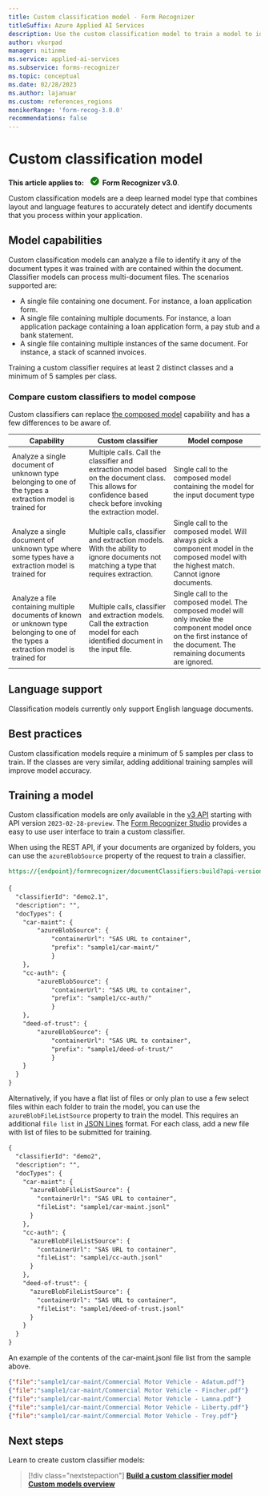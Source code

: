 ```yaml
---
title: Custom classification model - Form Recognizer
titleSuffix: Azure Applied AI Services
description: Use the custom classification model to train a model to identify and split the documents you process within your application.
author: vkurpad
manager: nitinme
ms.service: applied-ai-services
ms.subservice: forms-recognizer
ms.topic: conceptual
ms.date: 02/28/2023
ms.author: lajanuar
ms.custom: references_regions
monikerRange: 'form-recog-3.0.0'
recommendations: false
---
```


# Custom classification model

**This article applies to:** ![Form Recognizer v3.0 checkmark](media/yes-icon.png) **Form Recognizer v3.0**.

Custom classification models are a deep learned model type that combines layout and language features to accurately detect and identify documents that you process within your application.

## Model capabilities

Custom classification models can analyze a file to identify it any of the document types it was trained with are contained within the document. Classifier models can process multi-document files. The scenarios supported are:

* A single file containing one document. For instance, a loan application form.
* A single file containing multiple documents. For instance, a loan application package containing a loan application form, a pay stub and a bank statement.
* A single file containing multiple instances of the same document. For instance, a stack of scanned invoices.

Training a custom classifier requires at least 2 distinct classes and a minimum of 5 samples per class.

### Compare custom classifiers to model compose

Custom classifiers can replace [the composed model](concept-composed-models.md) capability and has a few differences to be aware of.

| Capability | Custom classifier | Model compose |
|--|--|--|
|Analyze a single document of unknown type belonging to one of the types a extraction model is trained for| Multiple calls. Call the classifier and extraction model based on the document class. This allows for confidence based check before invoking the extraction model. | Single call to the composed model containing the model for the input document type |
|Analyze a single document of unknown type where some types have a extraction model is trained for| Multiple calls, classifier and extraction models. With the ability to ignore documents not matching a type that requires extraction. | Single call to the composed model. Will always pick a component model in the composed model with the highest match. Cannot ignore documents.|
|Analyze a file containing multiple documents of known or unknown type belonging to one of the types a extraction model is trained for| Multiple calls, classifier and extraction models. Call the extraction model for each identified document in the input file.| Single call to the composed model. The composed model will only invoke the component model once on the first instance of the document. The remaining documents are ignored. |

## Language support

Classification models currently only support English language documents.

## Best practices

Custom classification models require a minimum of 5 samples per class to train. If the classes are very similar, adding additional training samples will improve model accuracy.

## Training a model

Custom classification models are only available in the [v3 API](v3-migration-guide.md) starting with API version ```2023-02-28-preview```. The [Form Recognizer Studio](https://formrecognizer.appliedai.azure.com/studio) provides a easy to use user interface to train a custom classifier.

When using the REST API, if your documents are organized by folders, you can use the ```azureBlobSource``` property of the request to train a classifier.

```REST
https://{endpoint}/formrecognizer/documentClassifiers:build?api-version=2023-02-28-preview

{
  "classifierId": "demo2.1",
  "description": "",
  "docTypes": {
    "car-maint": {
        "azureBlobSource": {
            "containerUrl": "SAS URL to container",
            "prefix": "sample1/car-maint/"
            }
    },
    "cc-auth": {
        "azureBlobSource": {
            "containerUrl": "SAS URL to container",
            "prefix": "sample1/cc-auth/"
            }
    },
    "deed-of-trust": {
        "azureBlobSource": {
            "containerUrl": "SAS URL to container",
            "prefix": "sample1/deed-of-trust/"
            }
    }
  }
}
```

Alternatively, if you have a flat list of files or only plan to use a few select files within each folder to train the model, you can use the ```azureBlobFileListSource``` property to train the model. This requires an additional ```file list``` in [JSON Lines](https://jsonlines.org/) format. For each class, add a new file with list of files to be submitted for training.

```rest
{
  "classifierId": "demo2",
  "description": "",
  "docTypes": {
    "car-maint": {
      "azureBlobFileListSource": {
        "containerUrl": "SAS URL to container",
        "fileList": "sample1/car-maint.jsonl"
      }
    },
    "cc-auth": {
      "azureBlobFileListSource": {
        "containerUrl": "SAS URL to container",
        "fileList": "sample1/cc-auth.jsonl"
      }
    },
    "deed-of-trust": {
      "azureBlobFileListSource": {
        "containerUrl": "SAS URL to container",
        "fileList": "sample1/deed-of-trust.jsonl"
      }
    }
  }
}

```

An example of the contents of the car-maint.jsonl file list from the sample above.

```json
{"file":"sample1/car-maint/Commercial Motor Vehicle - Adatum.pdf"}
{"file":"sample1/car-maint/Commercial Motor Vehicle - Fincher.pdf"}
{"file":"sample1/car-maint/Commercial Motor Vehicle - Lamna.pdf"}
{"file":"sample1/car-maint/Commercial Motor Vehicle - Liberty.pdf"}
{"file":"sample1/car-maint/Commercial Motor Vehicle - Trey.pdf"}
```

## Next steps

Learn to create custom classifier models:

> [!div class="nextstepaction"]
> [**Build a custom classifier model**](how-to-guides/build-a-custom-classifier.md)
> [**Custom models overview**](concept-custom.md.md)
